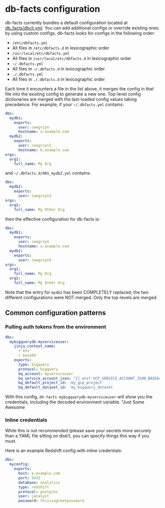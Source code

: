 # db-facts configuration

db-facts currently bundles a default configuration located at
[db_facts/dbcli.yml](./db_facts/dbcli.yml). You can add additional configs or
override existing ones by using custom configs. db-facts looks for configs in
the following order:

* `/etc/dbfacts.yml`
* All files in `/etc/dbfacts.d` in lexicographic order
* `/usr/local/etc/dbfacts.yml`
* All files in `/usr/local/etc/dbfacts.d` in lexicographic order
* `~/.dbfacts.yml`
* All files in `~/.dbfacts.d` in lexicographic order
* `./.dbfacts.yml`
* All files in `./.dbfacts.d` in lexicographic order

Each time it encounters a file in the list above, it merges the config in that
file into the existing config to generate a new one. Top-level config
dictionaries are merged with the last-loaded config values taking precedence.
For example, if your `~/.dbfacts.yml` contains:

```yaml
dbs:
  mydb1:
    exports:
      user: cwegrzyn
      hostname: a.example.com
  mydb2:
    exports:
      user: cwegrzyn2
      hostname: b.example.com
orgs:
  org1:
    full_name: My Org
```

and `~/.dbfacts.d/001_mydb2.yml` contains:

```yaml
dbs:
  mydb2:
    exports:
      user: cwegrzyn3
orgs:
  org2:
    full_name: My Other Org
```

then the effective configuration for db-facts is:

```yaml
dbs:
  mydb1:
    exports:
      user: cwegrzyn
      hostname: a.example.com
  mydb2:
    exports:
      user: cwegrzyn3
orgs:
  org1:
    full_name: My Org
  org2:
    full_name: My Other Org
```

Note that the entry for `mydb2` has been COMPLETELY replaced; the two different
configurations were NOT merged. Only the top-levels are merged.

## Common configuration patterns

### Pulling auth tokens from the environment

```yaml
dbs:
  mybigquerydb-myserviceuser:
    jinja_context_name:
      - env
      - base64
    exports:
      type: bigquery
      protocol: bigquery
      bq_account: myserviceuser
      bq_service_account_json: "{{ env('GCP_SERVICE_ACCOUNT_JSON_BASE64') | b64decode }}"
      bq_default_project_id: 'my_gcp_project'
      bq_default_dataset_id: 'my_bigquery_dataset
```

With this config, `db-facts mybigquerydb-myserviceuser` will show you the credentials,
  including the decoded environment variable.  "Just Some Awesome

### Inline credentials

While this is not recommended (please save your secrets more securely
than a YAML file sitting on disk!), you can specify things this way if
you must.

Here is an example Redshift config with inline credentials:

```yaml
dbs:
  myconfig:
    exports:
      host: a.example.com
      port: 5432
      database: analytics
      type: redshift
      protocol: postgres
      user: janalyst
      password: thisisagreatpassword
```
